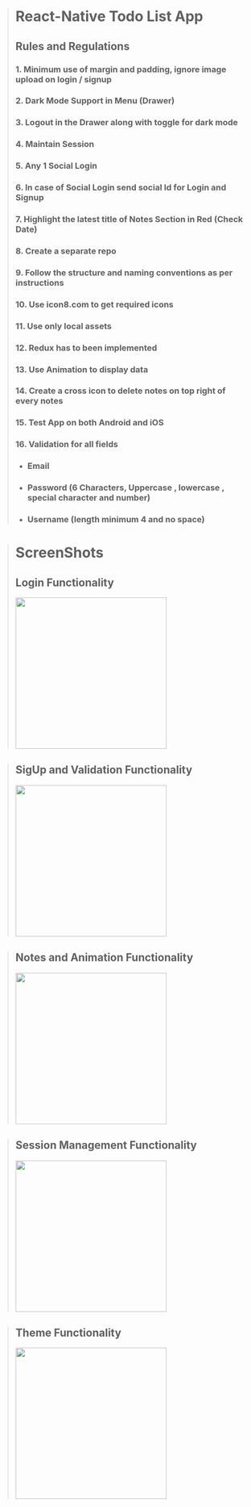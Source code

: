 > # React-Native Todo List App
>
> ## Rules and Regulations
>
> ### 1. Minimum use of margin and padding, ignore image upload on login / signup
>
> ### 2. Dark Mode Support in Menu (Drawer)
>
> ### 3. Logout in the Drawer along with toggle for dark mode
>
> ### 4. Maintain Session
>
> ### 5. Any 1 Social Login
>
> ### 6. In case of Social Login send social Id for Login and Signup
>
> ### 7. Highlight the latest title of Notes Section in Red (Check Date)
>
> ### 8. Create a separate repo
>
> ### 9. Follow the structure and naming conventions as per instructions
>
> ### 10. Use icon8.com to get required icons
>
> ### 11. Use only local assets
>
> ### 12. Redux has to been implemented
>
> ### 13. Use Animation to display data
>
> ### 14. Create a cross icon to delete notes on top right of every notes
>
> ### 15. Test App on both Android and iOS
>
> ### 16. Validation for all fields
>
> - ### Email
> - ### Password (6 Characters, Uppercase , lowercase , special character and number)
> - ### Username (length minimum 4 and no space)

> # ScreenShots
>
> ## Login Functionality
>
> <img width="300px" src="./screenshots/Login.gif"/>

> ## SigUp and Validation Functionality
>
> <img width="300px" src="./screenshots/SignUp.gif"/>

> ## Notes and Animation Functionality
>
> <img width="300px" src="./screenshots/Notes.gif"/>

> ## Session Management Functionality
>
> <img width="300px" src="./screenshots/Session.gif"/>

> ## Theme Functionality
>
> <img width="300px" src="./screenshots/Theme.gif"/>
